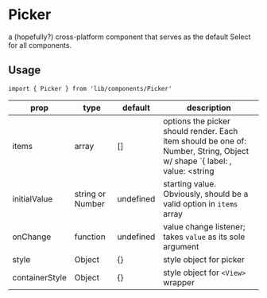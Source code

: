 # Picker
a (hopefully?) cross-platform component that serves as the default Select for all components.

## Usage
`import { Picker } from 'lib/components/Picker'`

| prop           | type             | default   | description                                                                                                                                 |
| -------------- | ---------------- | --------- | ------------------------------------------------------------------------------------------------------------------------------------------- |
| items          | array            | []        | options the picker should render. Each item should be one of: Number, String, Object w/ shape `{ label: <string>, value: <string|number> }` |
| initialValue   | string or Number | undefined | starting value. Obviously, should be a valid option in `items` array                                                                        |
| onChange       | function         | undefined | value change listener; takes `value` as its sole argument                                                                                   |
| style          | Object           | {}        | style object for picker                                                                                                                     |
| containerStyle | Object           | {}        | style object for `<View>` wrapper                                                                                                           |
